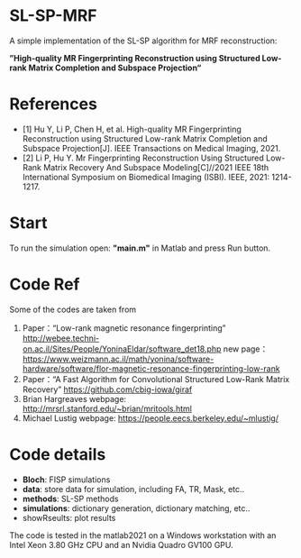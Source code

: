 # SL-SP-MRF
A simple implementation of the SL-SP algorithm for MRF reconstruction:

**”High-quality MR Fingerprinting Reconstruction using Structured Low-rank Matrix Completion and Subspace Projection“**
# References
* [1] Hu Y, Li P, Chen H, et al. High-quality MR Fingerprinting Reconstruction using Structured Low-rank Matrix Completion and Subspace Projection[J]. IEEE Transactions on Medical Imaging, 2021.
* [2] Li P, Hu Y. Mr Fingerprinting Reconstruction Using Structured Low-Rank Matrix Recovery And Subspace Modeling[C]//2021 IEEE 18th International Symposium on Biomedical Imaging (ISBI). IEEE, 2021: 1214-1217.
# Start
To run the simulation open: **"main.m"** in Matlab and press Run button.
# Code Ref
Some of the codes are taken from
1. Paper：“Low-rank magnetic resonance fingerprinting”
http://webee.techni-on.ac.il/Sites/People/YoninaEldar/software_det18.php
new page：https://www.weizmann.ac.il/math/yonina/software-hardware/software/flor-magnetic-resonance-fingerprinting-low-rank
2. Paper：“A Fast Algorithm for Convolutional Structured Low-Rank Matrix Recovery”
https://github.com/cbig-iowa/giraf
3. Brian Hargreaves webpage: 
http://mrsrl.stanford.edu/~brian/mritools.html
4. Michael Lustig webpage:
https://people.eecs.berkeley.edu/~mlustig/

# Code details
* **Bloch**: FISP simulations
* **data**: store data for simulation, including FA, TR, Mask, etc..
* **methods**: SL-SP methods
* **simulations**: dictionary generation, dictionary matching, etc..
*  showRseults: plot results

The code is tested in the matlab2021 on a Windows workstation with an Intel Xeon 3.80 GHz
CPU and an Nvidia Quadro GV100 GPU.
